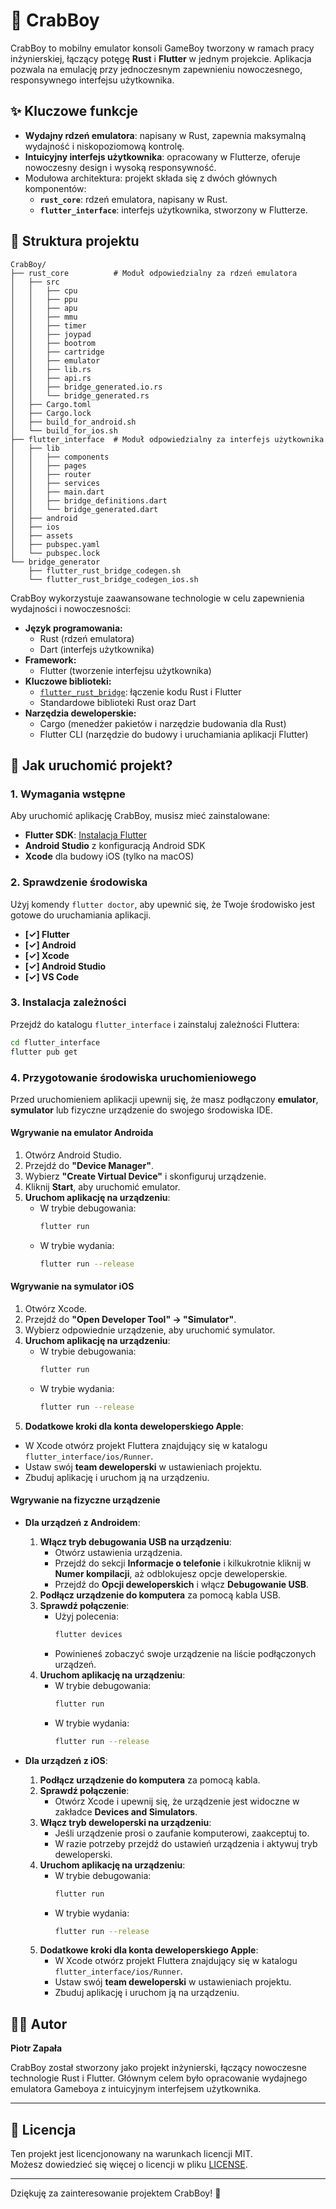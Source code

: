 # 🦀 CrabBoy

CrabBoy to mobilny emulator konsoli GameBoy tworzony w ramach pracy inżynierskiej, łączący potęgę **Rust** i **Flutter** w jednym projekcie. Aplikacja pozwala na emulację przy jednoczesnym zapewnieniu nowoczesnego, responsywnego interfejsu użytkownika.

## ✨ Kluczowe funkcje

- **Wydajny rdzeń emulatora**: napisany w Rust, zapewnia maksymalną wydajność i niskopoziomową kontrolę.
- **Intuicyjny interfejs użytkownika**: opracowany w Flutterze, oferuje nowoczesny design i wysoką responsywność.
- Modułowa architektura: projekt składa się z dwóch głównych komponentów:
  - **`rust_core`**: rdzeń emulatora, napisany w Rust.
  - **`flutter_interface`**: interfejs użytkownika, stworzony w Flutterze.

## 📁 Struktura projektu

```
CrabBoy/
├── rust_core          # Moduł odpowiedzialny za rdzeń emulatora
│   ├── src
│   │   ├── cpu
│   │   ├── ppu
│   │   ├── apu
│   │   ├── mmu
│   │   ├── timer
│   │   ├── joypad
│   │   ├── bootrom
│   │   ├── cartridge
│   │   ├── emulator
│   │   ├── lib.rs
│   │   ├── api.rs
│   │   ├── bridge_generated.io.rs
│   │   └── bridge_generated.rs
│   ├── Cargo.toml
│   ├── Cargo.lock
│   ├── build_for_android.sh
│   └── build_for_ios.sh
├── flutter_interface  # Moduł odpowiedzialny za interfejs użytkownika
│   ├── lib
│   │   ├── components
│   │   ├── pages
│   │   ├── router
│   │   ├── services
│   │   ├── main.dart
│   │   ├── bridge_definitions.dart
│   │   └── bridge_generated.dart
│   ├── android
│   ├── ios
│   ├── assets
│   ├── pubspec.yaml
│   └── pubspec.lock
└── bridge_generator
    ├── flutter_rust_bridge_codegen.sh
    └── flutter_rust_bridge_codegen_ios.sh
```

CrabBoy wykorzystuje zaawansowane technologie w celu zapewnienia wydajności i nowoczesności:

- **Język programowania:**
  - Rust (rdzeń emulatora)
  - Dart (interfejs użytkownika)
- **Framework:**
  - Flutter (tworzenie interfejsu użytkownika)
- **Kluczowe biblioteki:**
  - [`flutter_rust_bridge`](https://github.com/fzyzcjy/flutter_rust_bridge): łączenie kodu Rust i Flutter
  - Standardowe biblioteki Rust oraz Dart
- **Narzędzia deweloperskie:**
  - Cargo (menedżer pakietów i narzędzie budowania dla Rust)
  - Flutter CLI (narzędzie do budowy i uruchamiania aplikacji Flutter)

## 🔧 Jak uruchomić projekt?

### 1. Wymagania wstępne

Aby uruchomić aplikację CrabBoy, musisz mieć zainstalowane:

- **Flutter SDK**: [Instalacja Flutter](https://flutter.dev/docs/get-started/install)
- **Android Studio** z konfiguracją Android SDK
- **Xcode** dla budowy iOS (tylko na macOS)

### 2. Sprawdzenie środowiska

Użyj komendy `flutter doctor`, aby upewnić się, że Twoje środowisko jest gotowe do uruchamiania aplikacji.

- **[✓] Flutter**
- **[✓] Android**
- **[✓] Xcode**
- **[✓] Android Studio**
- **[✓] VS Code**

### 3. Instalacja zależności

Przejdź do katalogu `flutter_interface` i zainstaluj zależności Fluttera:

```bash
cd flutter_interface
flutter pub get
```

### 4. Przygotowanie środowiska uruchomieniowego

Przed uruchomieniem aplikacji upewnij się, że masz podłączony **emulator**, **symulator** lub fizyczne urządzenie do swojego środowiska IDE.

#### **Wgrywanie na emulator Androida**

1. Otwórz Android Studio.
2. Przejdź do **"Device Manager"**.
3. Wybierz **"Create Virtual Device"** i skonfiguruj urządzenie.
4. Kliknij **Start**, aby uruchomić emulator.
5. **Uruchom aplikację na urządzeniu**:
   - W trybie debugowania:
     ```bash
     flutter run
     ```
   - W trybie wydania:
     ```bash
     flutter run --release
     ```

#### **Wgrywanie na symulator iOS**

1. Otwórz Xcode.
2. Przejdź do **"Open Developer Tool" → "Simulator"**.
3. Wybierz odpowiednie urządzenie, aby uruchomić symulator.
4. **Uruchom aplikację na urządzeniu**:
   - W trybie debugowania:
     ```bash
     flutter run
     ```
   - W trybie wydania:
     ```bash
     flutter run --release
     ```
5. **Dodatkowe kroki dla konta deweloperskiego Apple**:

- W Xcode otwórz projekt Fluttera znajdujący się w katalogu `flutter_interface/ios/Runner`.
- Ustaw swój **team deweloperski** w ustawieniach projektu.
- Zbuduj aplikację i uruchom ją na urządzeniu.

#### **Wgrywanie na fizyczne urządzenie**

- **Dla urządzeń z Androidem**:

  1. **Włącz tryb debugowania USB na urządzeniu**:
     - Otwórz ustawienia urządzenia.
     - Przejdź do sekcji **Informacje o telefonie** i kilkukrotnie kliknij w **Numer kompilacji**, aż odblokujesz opcje deweloperskie.
     - Przejdź do **Opcji deweloperskich** i włącz **Debugowanie USB**.
  2. **Podłącz urządzenie do komputera** za pomocą kabla USB.
  3. **Sprawdź połączenie**:
     - Użyj polecenia:
       ```bash
       flutter devices
       ```
     - Powinieneś zobaczyć swoje urządzenie na liście podłączonych urządzeń.
  4. **Uruchom aplikację na urządzeniu**:
     - W trybie debugowania:
       ```bash
       flutter run
       ```
     - W trybie wydania:
       ```bash
       flutter run --release
       ```

- **Dla urządzeń z iOS**:
  1. **Podłącz urządzenie do komputera** za pomocą kabla.
  2. **Sprawdź połączenie**:
     - Otwórz Xcode i upewnij się, że urządzenie jest widoczne w zakładce **Devices and Simulators**.
  3. **Włącz tryb deweloperski na urządzeniu**:
     - Jeśli urządzenie prosi o zaufanie komputerowi, zaakceptuj to.
     - W razie potrzeby przejdź do ustawień urządzenia i aktywuj tryb deweloperski.
  4. **Uruchom aplikację na urządzeniu**:
     - W trybie debugowania:
       ```bash
       flutter run
       ```
     - W trybie wydania:
       ```bash
       flutter run --release
       ```
  5. **Dodatkowe kroki dla konta deweloperskiego Apple**:
     - W Xcode otwórz projekt Fluttera znajdujący się w katalogu `flutter_interface/ios/Runner`.
     - Ustaw swój **team deweloperski** w ustawieniach projektu.
     - Zbuduj aplikację i uruchom ją na urządzeniu.

## 🧑‍💻 Autor

**Piotr Zapała**

CrabBoy został stworzony jako projekt inżynierski, łączący nowoczesne technologie Rust i Flutter. Głównym celem było opracowanie wydajnego emulatora Gameboya z intuicyjnym interfejsem użytkownika.

---

## 📄 Licencja

Ten projekt jest licencjonowany na warunkach licencji MIT.  
Możesz dowiedzieć się więcej o licencji w pliku [LICENSE](./LICENSE).

---

Dziękuję za zainteresowanie projektem CrabBoy! 🦀
